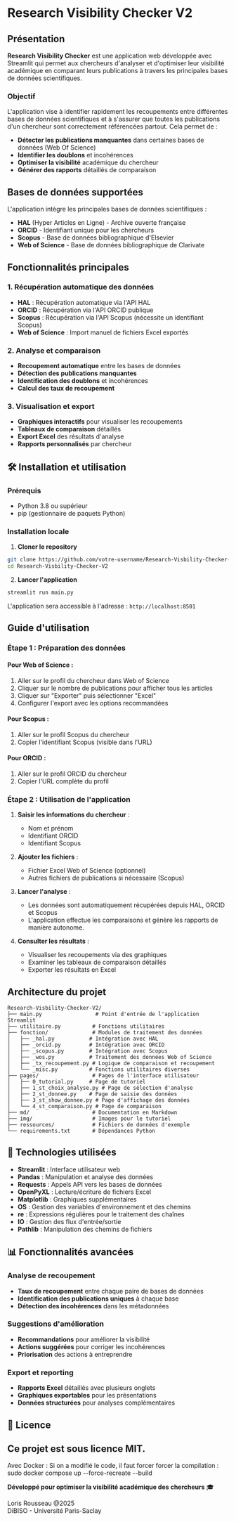 # Research Visibility Checker V2

## Présentation

**Research Visibility Checker** est une application web développée avec Streamlit qui permet aux chercheurs d'analyser et d'optimiser leur visibilité académique en comparant leurs publications à travers les principales bases de données scientifiques.

### Objectif

L'application vise à identifier rapidement les recoupements entre différentes bases de données scientifiques et à s'assurer que toutes les publications d'un chercheur sont correctement référencées partout. Cela permet de :

- **Détecter les publications manquantes** dans certaines bases de données (Web Of Science)
- **Identifier les doublons** et incohérences
- **Optimiser la visibilité** académique du chercheur
- **Générer des rapports** détaillés de comparaison

## Bases de données supportées

L'application intègre les principales bases de données scientifiques :

- **HAL** (Hyper Articles en Ligne) - Archive ouverte française
- **ORCID** - Identifiant unique pour les chercheurs
- **Scopus** - Base de données bibliographique d'Elsevier
- **Web of Science** - Base de données bibliographique de Clarivate

## Fonctionnalités principales

### 1. Récupération automatique des données
- **HAL** : Récupération automatique via l'API HAL
- **ORCID** : Récupération via l'API ORCID publique
- **Scopus** : Récupération via l'API Scopus (nécessite un identifiant Scopus)
- **Web of Science** : Import manuel de fichiers Excel exportés

### 2. Analyse et comparaison
- **Recoupement automatique** entre les bases de données
- **Détection des publications manquantes**
- **Identification des doublons** et incohérences
- **Calcul des taux de recoupement**

### 3. Visualisation et export
- **Graphiques interactifs** pour visualiser les recoupements
- **Tableaux de comparaison** détaillés
- **Export Excel** des résultats d'analyse
- **Rapports personnalisés** par chercheur

## 🛠️ Installation et utilisation

### Prérequis
- Python 3.8 ou supérieur
- pip (gestionnaire de paquets Python)

### Installation locale

1. **Cloner le repository**
```bash
git clone https://github.com/votre-username/Research-Visbility-Checker-V2.git
cd Research-Visbility-Checker-V2
```

2. **Lancer l'application**
```bash
streamlit run main.py
```

L'application sera accessible à l'adresse : `http://localhost:8501`

## Guide d'utilisation

### Étape 1 : Préparation des données

#### Pour Web of Science :
1. Aller sur le profil du chercheur dans Web of Science
2. Cliquer sur le nombre de publications pour afficher tous les articles
3. Cliquer sur "Exporter" puis sélectionner "Excel"
4. Configurer l'export avec les options recommandées

#### Pour Scopus :
1. Aller sur le profil Scopus du chercheur
2. Copier l'identifiant Scopus (visible dans l'URL)

#### Pour ORCID :
1. Aller sur le profil ORCID du chercheur
2. Copier l'URL complète du profil

### Étape 2 : Utilisation de l'application

1. **Saisir les informations du chercheur** :
   - Nom et prénom
   - Identifiant ORCID
   - Identifiant Scopus

2. **Ajouter les fichiers** :
   - Fichier Excel Web of Science (optionnel)
   - Autres fichiers de publications si nécessaire (Scopus)

3. **Lancer l'analyse** :
   - Les données sont automatiquement récupérées depuis HAL, ORCID et Scopus
   - L'application effectue les comparaisons et génère les rapports de manière autonome.

4. **Consulter les résultats** :
   - Visualiser les recoupements via des graphiques
   - Examiner les tableaux de comparaison détaillés
   - Exporter les résultats en Excel

## Architecture du projet

```
Research-Visbility-Checker-V2/
├── main.py                 # Point d'entrée de l'application Streamlit
├── utilitaire.py          # Fonctions utilitaires
├── fonction/              # Modules de traitement des données
│   ├── _hal.py           # Intégration avec HAL
│   ├── _orcid.py         # Intégration avec ORCID
│   ├── _scopus.py        # Intégration avec Scopus
│   ├── _wos.py           # Traitement des données Web of Science
│   ├── _tx_recoupement.py # Logique de comparaison et recoupement
│   └── _misc.py          # Fonctions utilitaires diverses
├── pages/                 # Pages de l'interface utilisateur
│   ├── 0_tutorial.py     # Page de tutoriel
│   ├── 1_st_choix_analyse.py # Page de sélection d'analyse
│   ├── 2_st_donnee.py    # Page de saisie des données
│   ├── 3_st_show_donnee.py # Page d'affichage des données
│   └── 4_st_comparaison.py # Page de comparaison
├── md/                    # Documentation en Markdown
├── img/                   # Images pour le tutoriel
├── ressources/            # Fichiers de données d'exemple
└── requirements.txt       # Dépendances Python
```

## 🔧 Technologies utilisées

- **Streamlit** : Interface utilisateur web
- **Pandas** : Manipulation et analyse des données
- **Requests** : Appels API vers les bases de données
- **OpenPyXL** : Lecture/écriture de fichiers Excel
- **Matplotlib** : Graphiques supplémentaires
- **OS** : Gestion des variables d'environnement et des chemins
- **re** : Expressions régulières pour le traitement des chaînes
- **IO** : Gestion des flux d'entrée/sortie
- **Pathlib** : Manipulation des chemins de fichiers

## 📊 Fonctionnalités avancées

### Analyse de recoupement
- **Taux de recoupement** entre chaque paire de bases de données
- **Identification des publications uniques** à chaque base
- **Détection des incohérences** dans les métadonnées

### Suggestions d'amélioration
- **Recommandations** pour améliorer la visibilité
- **Actions suggérées** pour corriger les incohérences
- **Priorisation** des actions à entreprendre

### Export et reporting
- **Rapports Excel** détaillés avec plusieurs onglets
- **Graphiques exportables** pour les présentations
- **Données structurées** pour analyses complémentaires

## 📝 Licence

Ce projet est sous licence MIT.
---
Avec Docker :
Si on a modifié le code, il faut forcer forcer la compilation : 
sudo docker compose up --force-recreate --build

**Développé pour optimiser la visibilité académique des chercheurs** 🎓 

Loris Rousseau @2025  
DiBISO - Université Paris-Saclay